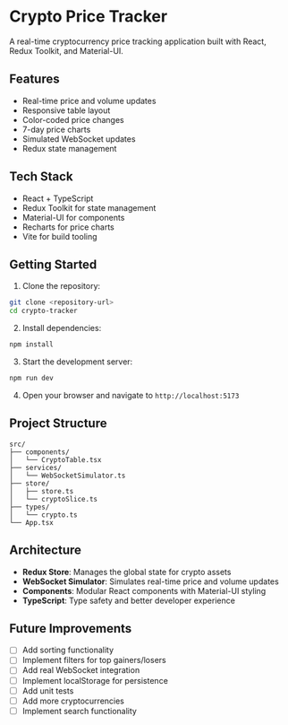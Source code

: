 # Crypto Price Tracker

A real-time cryptocurrency price tracking application built with React, Redux Toolkit, and Material-UI.

## Features

- Real-time price and volume updates
- Responsive table layout
- Color-coded price changes
- 7-day price charts
- Simulated WebSocket updates
- Redux state management

## Tech Stack

- React + TypeScript
- Redux Toolkit for state management
- Material-UI for components
- Recharts for price charts
- Vite for build tooling

## Getting Started

1. Clone the repository:
```bash
git clone <repository-url>
cd crypto-tracker
```

2. Install dependencies:
```bash
npm install
```

3. Start the development server:
```bash
npm run dev
```

4. Open your browser and navigate to `http://localhost:5173`

## Project Structure

```
src/
├── components/
│   └── CryptoTable.tsx
├── services/
│   └── WebSocketSimulator.ts
├── store/
│   ├── store.ts
│   └── cryptoSlice.ts
├── types/
│   └── crypto.ts
└── App.tsx
```

## Architecture

- **Redux Store**: Manages the global state for crypto assets
- **WebSocket Simulator**: Simulates real-time price and volume updates
- **Components**: Modular React components with Material-UI styling
- **TypeScript**: Type safety and better developer experience

## Future Improvements

- [ ] Add sorting functionality
- [ ] Implement filters for top gainers/losers
- [ ] Add real WebSocket integration
- [ ] Implement localStorage for persistence
- [ ] Add unit tests
- [ ] Add more cryptocurrencies
- [ ] Implement search functionality
